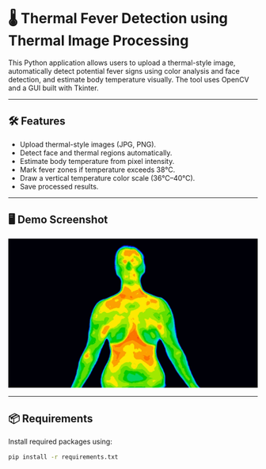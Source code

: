 # 🌡️ Thermal Fever Detection using Thermal Image Processing

This Python application allows users to upload a thermal-style image, automatically detect potential fever signs using color analysis and face detection, and estimate body temperature visually. The tool uses OpenCV and a GUI built with Tkinter.

---

## 🛠 Features

- Upload thermal-style images (JPG, PNG).
- Detect face and thermal regions automatically.
- Estimate body temperature from pixel intensity.
- Mark fever zones if temperature exceeds 38°C.
- Draw a vertical temperature color scale (36°C–40°C).
- Save processed results.

---

## 🖥 Demo Screenshot

<img src="sample.jpg" width="600" alt="Thermal Detection UI"/>

---

## 📦 Requirements

Install required packages using:

```bash
pip install -r requirements.txt
